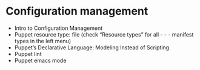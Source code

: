# Configuration management
- Intro to Configuration Management
- Puppet resource type: file (check “Resource types” for all - - - manifest types in the left menu)
- Puppet’s Declarative Language: Modeling Instead of Scripting
- Puppet lint
- Puppet emacs mode